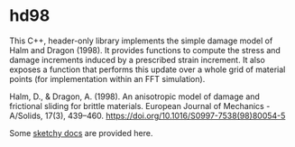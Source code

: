 # hd98

This C++, header-only library implements the simple damage model of Halm and
Dragon (1998). It provides functions to compute the stress and damage increments
induced by a prescribed strain increment. It also exposes a function that
performs this update over a whole grid of material points (for implementation
within an FFT simulation).

Halm, D., & Dragon, A. (1998). An anisotropic model of damage and frictional
sliding for brittle materials. European Journal of Mechanics - A/Solids, 17(3),
439–460. <https://doi.org/10.1016/S0997-7538(98)80054-5>

Some [sketchy docs](https://sbrisard.github.io/hd98/) are provided here.

<!-- Local Variables: -->
<!-- fill-column: 80 -->
<!-- End: -->
